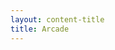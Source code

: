 ```yaml
---
layout: content-title
title: Arcade
---
```


<div class="content-webpage" data-url="https://docs.google.com/document/d/e/2PACX-1vTWrjgj5TUqDdWItVRNRYqWZJCj7OQ-YOrCOlzsaxhQbWkczJuzE0Gt90hfrva6_PTD-DZbjh6YXvBd/pub?embedded=true" data-height="6000px" style="margin:-8px"></div>


